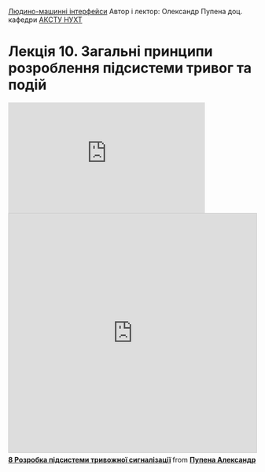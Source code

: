 [Людино-машинні інтерфейси](https://pupenasan.github.io/hmi/)  Автор і лектор: Олександр Пупена доц. кафедри [АКСТУ НУХТ](http://www.iasu-nuft.pp.ua/) 

# Лекція 10. Загальні принципи розроблення підсистеми тривог та подій



<iframe width="400" height="225" src="https://www.youtube.com/embed/puTtv_IxEQw" title="YouTube video player" frameborder="0" allow="accelerometer; autoplay; clipboard-write; encrypted-media; gyroscope; picture-in-picture" allowfullscreen></iframe>



<iframe src="https://www.slideshare.net/slideshow/embed_code/key/1mELqIMFTxU0Vy" width="597" height="486" frameborder="0" marginwidth="0" marginheight="0" scrolling="no" style="border:1px solid #CCC; border-width:1px; margin-bottom:5px; max-width: 100%;" allowfullscreen> </iframe> <div style="margin-bottom:5px"> <strong> <a href="https://www.slideshare.net/pupenasan/8-239162917" title="8 Розробка підсистеми тривожної сигналізації" target="_blank">8 Розробка підсистеми тривожної сигналізації</a> </strong> from <strong><a href="https://www.slideshare.net/pupenasan" target="_blank">Пупена Александр</a></strong> </div>
